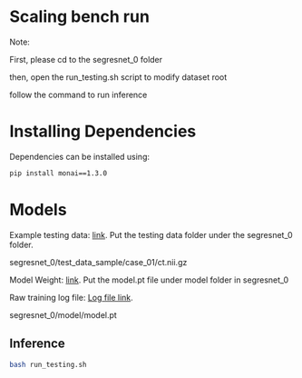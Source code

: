 # Scaling bench run

Note: 

First, please cd to the segresnet_0 folder

then, open the run_testing.sh script to modify dataset root

follow the command to run inference

# Installing Dependencies
Dependencies can be installed using:
``` bash
pip install monai==1.3.0
```

# Models

Example testing data: <a href="https://drive.google.com/file/d/168Nr1ULMoVXrTORVsq-BouuVUDmXRMll/view?usp=sharing"> link</a>. Put the testing data folder under the segresnet_0 folder. 

segresnet_0/test_data_sample/case_01/ct.nii.gz

Model Weight: <a href="https://www.dropbox.com/scl/fi/fmqidary1tccd7bv3hkvu/model.pt?rlkey=xfvdca3n3ogcu9slh2fhoii8f&st=vte85dse&dl=0"> link</a>. Put the model.pt file under model folder in segresnet_0

Raw training log file: <a href="https://www.dropbox.com/scl/fi/kl3vubfwq2bvq7c7o6jxd/training.log?rlkey=e9x1jqn9239msk5xjv46cye1j&st=7yzy7v5l&dl=0"> Log file link</a>.


segresnet_0/model/model.pt


## Inference

``` bash
bash run_testing.sh
```
